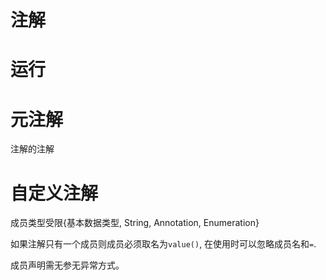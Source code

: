 # 注解

# 运行


# 元注解

注解的注解

# 自定义注解
成员类型受限{基本数据类型, String, Annotation, Enumeration}

如果注解只有一个成员则成员必须取名为`value()`, 在使用时可以忽略成员名和`=`.

成员声明需无参无异常方式。